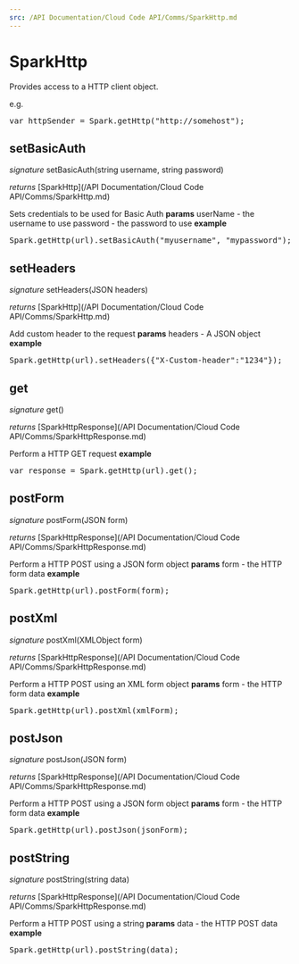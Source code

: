 ```yaml
---
src: /API Documentation/Cloud Code API/Comms/SparkHttp.md
---
```


# SparkHttp

Provides access to a HTTP client object.

e.g.

<pre rel="highlighter" code-brush="js" contenteditable="false">var httpSender = Spark.getHttp("http://somehost");</pre>


## setBasicAuth
_signature_ setBasicAuth(string username, string password)</p>
_returns_ [SparkHttp](/API Documentation/Cloud Code API/Comms/SparkHttp.md)</p>
Sets credentials to be used for Basic Auth
<b>params</b>
userName - the username to use
password - the password to use
<b>example</b>
<pre rel="highlighter" code-brush="js" contenteditable="false">Spark.getHttp(url).setBasicAuth("myusername", "mypassword");</pre>

## setHeaders
_signature_ setHeaders(JSON headers)</p>
_returns_ [SparkHttp](/API Documentation/Cloud Code API/Comms/SparkHttp.md)</p>
Add custom header to the request
<b>params</b>
headers - A JSON object
<b>example</b>
<pre rel="highlighter" code-brush="js" contenteditable="false">Spark.getHttp(url).setHeaders({"X-Custom-header":"1234"});</pre>

## get
_signature_ get()</p>
_returns_ [SparkHttpResponse](/API Documentation/Cloud Code API/Comms/SparkHttpResponse.md)</p>
Perform a HTTP GET request
<b>example</b>
<pre rel="highlighter" code-brush="js" contenteditable="false">var response = Spark.getHttp(url).get();</pre>

## postForm
_signature_ postForm(JSON form)</p>
_returns_ [SparkHttpResponse](/API Documentation/Cloud Code API/Comms/SparkHttpResponse.md)</p>
Perform a HTTP POST using a JSON form object
<b>params</b>
form - the HTTP form data
<b>example</b>
<pre rel="highlighter" code-brush="js" contenteditable="false">Spark.getHttp(url).postForm(form);</pre>

## postXml
_signature_ postXml(XMLObject form)</p>
_returns_ [SparkHttpResponse](/API Documentation/Cloud Code API/Comms/SparkHttpResponse.md)</p>
Perform a HTTP POST using an XML form object
<b>params</b>
form - the HTTP form data
<b>example</b>
<pre rel="highlighter" code-brush="js" contenteditable="false">Spark.getHttp(url).postXml(xmlForm);</pre>

## postJson
_signature_ postJson(JSON form)</p>
_returns_ [SparkHttpResponse](/API Documentation/Cloud Code API/Comms/SparkHttpResponse.md)</p>
Perform a HTTP POST using a JSON form object
<b>params</b>
form - the HTTP form data
<b>example</b>
<pre rel="highlighter" code-brush="js" contenteditable="false">Spark.getHttp(url).postJson(jsonForm);</pre>

## postString
_signature_ postString(string data)</p>
_returns_ [SparkHttpResponse](/API Documentation/Cloud Code API/Comms/SparkHttpResponse.md)</p>
Perform a HTTP POST using a string
<b>params</b>
data - the HTTP POST data
<b>example</b>
<pre rel="highlighter" code-brush="js" contenteditable="false">Spark.getHttp(url).postString(data);</pre>

